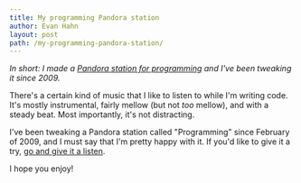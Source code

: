```yaml
---
title: My programming Pandora station
author: Evan Hahn
layout: post
path: /my-programming-pandora-station/
---
```


_In short: I made a [Pandora station for programming][1] and I've been tweaking it since 2009._

There's a certain kind of music that I like to listen to while I'm writing code. It's mostly instrumental, fairly mellow (but not _too_ mellow), and with a steady beat. Most importantly, it's not distracting.

I've been tweaking a Pandora station called "Programming" since February of 2009, and I must say that I'm pretty happy with it. If you'd like to give it a try, [go and give it a listen][1].

I hope you enjoy!

[1]: http://www.pandora.com/station/76872492979926741
